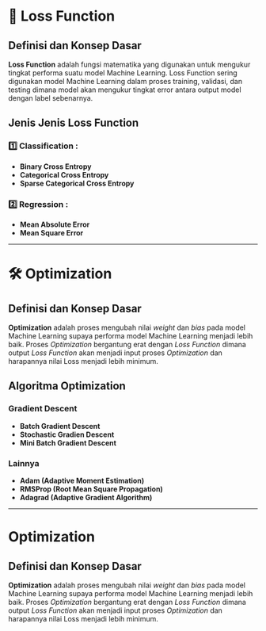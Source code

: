 # 🔻 Loss Function

## Definisi dan Konsep Dasar
**Loss Function** adalah fungsi matematika yang digunakan untuk mengukur tingkat performa suatu model Machine Learning. 
Loss Function sering digunakan model Machine Learning dalam proses training, validasi, dan testing dimana model akan mengukur tingkat error antara output model dengan label sebenarnya.

## Jenis Jenis Loss Function
### 1️⃣ **Classification** : 
- **Binary Cross Entropy**
- **Categorical Cross Entropy**
- **Sparse Categorical Cross Entropy**

### 2️⃣ **Regression** : 
- **Mean Absolute Error**
- **Mean Square Error**

---

# 🛠️ Optimization

## Definisi dan Konsep Dasar
**Optimization** adalah proses mengubah nilai *weight* dan *bias* pada model Machine Learning supaya performa model Machine Learning menjadi lebih baik.
Proses *Optimization* bergantung erat dengan *Loss Function* dimana output *Loss Function* akan menjadi input proses *Optimization* dan harapannya nilai Loss menjadi lebih minimum.

## Algoritma Optimization

### **Gradient Descent**
- **Batch Gradient Descent**
- **Stochastic Gradien Descent**
- **Mini Batch Gradient Descent**

### **Lainnya**
- **Adam (Adaptive Moment Estimation)**
- **RMSProp (Root Mean Square Propagation)**
- **Adagrad (Adaptive Gradient Algorithm)**

---

#  Optimization

## Definisi dan Konsep Dasar
**Optimization** adalah proses mengubah nilai *weight* dan *bias* pada model Machine Learning supaya performa model Machine Learning menjadi lebih baik.
Proses *Optimization* bergantung erat dengan *Loss Function* dimana output *Loss Function* akan menjadi input proses *Optimization* dan harapannya nilai Loss menjadi lebih minimum.
